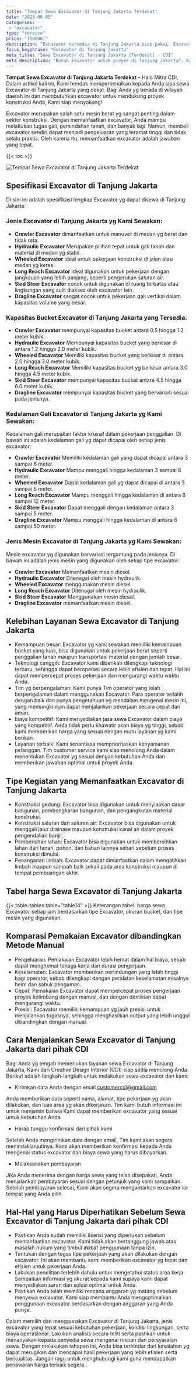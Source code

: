 ```yaml
---
title: "Tempat Sewa Excavator di Tanjung Jakarta Terdekat"
date: "2023-06-05"
categories:
 - "excavator"
type: "service"
price: "[50000]"
description: "Excavator tersedia di Tanjung Jakarta siap pakai. Excavator menjadi pilihan utama kontraktor untuk mendukung kelancaran pekerjaan. Hubungi kami segera."
focus_keyphrase: "Excavator di Tanjung Jakarta"
meta_title: "Sewa Excavator di Tanjung Jakarta [Terdekat] - CDI"
meta_description: "Butuh Excavator untuk proyek di Tanjung Jakarta?. Kami menyediakan Excavator berkualitas untuk menyelesaikan pekerjaan. Promo menarik tersedia."
---
```


**Tempat Sewa Excavator di Tanjung Jakarta Terdekat** – Halo Mitra CDI, Dalam artikel kali ini, Kami hendak memperkenalkan kepada Anda jasa sewa Excavator di Tanjung Jakarta yang dekat. Bagi Anda yg berada di wilayah daerah ini dan membutuhkan excavator untuk mendukung proyek konstruksi Anda, Kami siap menyokong!

Excavator merupakan salah satu mesin berat yg sangat penting dalam sektor konstruksi. Dengan memanfaatkan excavator, Anda mampu melakukan tugas gali, pemindahan tanah, dan banyak lagi. Namun, membeli excavator sendiri dapat menjadi pengeluaran yang teramat tinggi dan tidak selalu praktis. Oleh karena itu, memanfaatkan excavator adalah jawaban yang tepat.

{{< toc >}}

![Tempat Sewa Excavator di Tanjung Jakarta Terdekat](/images/excavator/excavator-18.jpg)

## Spesifikasi Excavator di Tanjung Jakarta

Di sini ini adalah spesifikasi lengkap Excavator yg dapat disewa di Tanjung Jakarta:

### Jenis Excavator di Tanjung Jakarta yg Kami Sewakan:

*   **Crawler Excavator** dimanfaatkan untuk manuver di medan yg berat dan tidak rata.
*   **Hydraulic Excavator** Merupakan pilihan tepat untuk gali tanah dan material di medan yg stabil.
*   **Wheeled Excavator** ideal untuk pekerjaan konstruksi di jalan atau medan yg keras.
*   **Long Reach Excavator** ideal digunakan untuk pekerjaan dengan jangkauan yang lebih panjang, seperti pengerukan saluran air.
*   **Skid Steer Excavator** cocok untuk digunakan di ruang terbatas atau lingkungan yang sulit diakses oleh excavator lain.
*   **Dragline Excavator** sangat cocok untuk pekerjaan gali vertikal dalam kapasitas volume yang besar.

### Kapasitas Bucket Excavator di Tanjung Jakarta yang Tersedia:

*   **Crawler Excavator** mempunyai kapasitas bucket antara 0.5 hingga 1.2 meter kubik.
*   **Hydraulic Excavator** Mempunyai kapasitas bucket yang berkisar di antara 1.2 hingga 2.0 meter kubik.
*   **Wheeled Excavator** Memiliki kapasitas bucket yang berkisar di antara 2.0 hingga 3.0 meter kubik.
*   **Long Reach Excavator** Memiliki kapasitas bucket yg berkisar antara 3.0 hingga 4.5 meter kubik.
*   **Skid Steer Excavator** mempunyai kapasitas bucket antara 4.5 hingga 6.0 meter kubik.
*   **Dragline Excavator** mempunyai kapasitas bucket yang bervariasi sesuai pada jenisnya.

### Kedalaman Gali Excavator di Tanjung Jakarta yg Kami Sewakan:

Kedalaman gali merupakan faktor krusial dalam pekerjaan penggalian. Di bawah ini adalah kedalaman gali yg dapat dicapai oleh setiap jenis excavator:

*   **Crawler Excavator** Memiliki kedalaman gali yang dapat dicapai antara 3 sampai 6 meter.
*   **Hydraulic Excavator** Mampu menggali hingga kedalaman 3 sampai 6 meter.
*   **Wheeled Excavator** Dapat kedalaman gali yg dapat dicapai di antara 3 sampai 6 meter.
*   **Long Reach Excavator** Mampu menggali hingga kedalaman di antara 6 sampai 12 meter.
*   **Skid Steer Excavator** Dapat menggali dengan kedalaman antara 3 sampai 5 meter.
*   **Dragline Excavator** Mampu menggali hingga kedalaman di antara 6 sampai 50 meter.

### Jenis Mesin Excavator di Tanjung Jakarta yg Kami Sewakan:

Mesin excavator yg digunakan bervariasi tergantung pada jenisnya. Di bawah ini adalah jenis mesin yang digunakan oleh setiap tipe excavator:

*   **Crawler Excavator** Memanfaatkan mesin diesel.
*   **Hydraulic Excavator** Ditenagai oleh mesin hydraulik.
*   **Wheeled Excavator** menggunakan mesin diesel.
*   **Long Reach Excavator** Ditenagai oleh mesin hydraulik.
*   **Skid Steer Excavator** Menggunakan mesin diesel.
*   **Dragline Excavator** memanfaatkan mesin diesel.

## Kelebihan Layanan Sewa Excavator di Tanjung Jakarta

*   Kemampuan besar: Excavator yg kami sewakan memiliki kemampuan bucket yang luas, bisa digunakan untuk pekerjaan berat seperti penggalian tanah maupun transportasi material dengan jumlah besar.
*   Teknologi canggih: Excavator kami diberikan dilengkapi teknologi terbaru, sehingga dapat beroperasi secara lebih efisien dan tepat. Hal ini dapat mempercepat proses pekerjaan dan mengurangi waktu waktu Anda.
*   Tim yg berpengalaman: Kami punya Tim operator yang telah berpengalaman dalam menggunakan Excavator. Para operator terlatih dengan baik dan punya pengetahuan yg mendalam mengenai mesin ini, yang memungkinkan dapat menjalankan pekerjaan secara cepat dan aman.
*   biaya kompetitif: Kami menyediakan jasa sewa Excavator dalam biaya yang kompetitif. Anda tidak perlu khawatir akan biaya yg tinggi, sebab kami memberikan harga yang sesuai dengan mutu layanan yg kami berikan.
*   Layanan terbaik: Kami senantiasa memprioritaskan kenyamanan pelanggan. Tim customer service kami siap menolong Anda dalam menentukan Excavator yg sesuai dengan kebutuhan Anda dan memberikan jawaban optimal untuk proyek Anda.

## Tipe Kegiatan yang Memanfaatkan Excavator di Tanjung Jakarta

*   Konstruksi gedung: Excavator bisa digunakan untuk menyiapkan dasar bangunan, pembongkaran bangunan, dan pengangkutan material konstruksi.
*   Konstruksi saluran dan saluran air: Excavator bisa digunakan untuk menggali jalur drainase maupun konstruksi kanal air dalam proyek pengendalian banjir.
*   Pembersihan lahan: Excavator bisa digunakan untuk membersihkan lahan dari tanah, pohon, dan bahan lainnya sehari sebelum proses konstruksi dimulai.
*   Penanganan limbah: Excavator dapat dimanfaatkan dalam mengalihkan limbah maupun sampah baik sekali pada area konstruksi maupun di tempat pembuangan akhir.

## Tabel harga Sewa Excavator di Tanjung Jakarta

{{< table-tables table="table14" >}} Keterangan tabel: harga sewa Excavator setiap jam berdasarkan tipe Excavator, ukuran bucket, dan tipe mesin yang digunakan. 

## Komparasi Pemakaian Excavator dibandingkan Metode Manual

*   Pengeluaran: Pemakaian Excavator lebih hemat dalam hal biaya, sebab dapat menghemat tenaga kerja dan durasi pengerjaan.
*   Keselamatan: Excavator memberikan perlindungan yang lebih tinggi bagi operator, sebab dilengkapi dengan peralatan keselamatan misalnya helm dan sabuk pengaman.
*   Cepat: Pemakaian Excavator dapat mempercepat proses pengerjaan proyek ketimbang dengan manual, dan dengan demikian dapat mengurangi waktu.
*   Presisi: Excavator memiliki kemampuan yg jauh presisi untuk menjalankan tugasnya, sehingga menghasilkan output yang lebih unggul dibandingkan dengan manual.

## Cara Menjalankan Sewa Excavator di Tanjung Jakarta dari pihak CDI

Bagi Anda yg tengah memerlukan layanan sewa Excavator di Tanjung Jakarta, Kami dari Creative Design Interior (CDI) siap sedia menolong Anda. Berikut adalah langkah-langkah untuk melakukan sewa excavator dari kami:

*   Kirimkan data Anda dengan email customercdi@gmail.com

Anda memberikan data seperti nama, alamat, tipe pekerjaan yg akan dilakukan, dan luas area yg akan dikerjakan. Tim kami butuh informasi ini untuk menjamin bahwa Kami dapat memberikan excavator yang sesuai untuk kebutuhan Anda.
*   Harap tunggu konfirmasi dari pihak kami

Setelah Anda mengirimkan data dengan email, Tim kami akan segera menindaklanjutinya. Kami akan memberikan konfirmasi kepada Anda mengenai status excavator dan biaya sewa yang harus dibayarkan.
*   Melaksanakan pembayaran

Jika Anda menerima dengan harga sewa yang telah disepakati, Anda menjalankan pembayaran sesuai dengan petunjuk yang kami sampaikan. Setelah pembayaran selesai, Kami akan segera mengantarkan excavator ke tempat yang Anda pilih.

## Hal-Hal yang Harus Diperhatikan Sebelum Sewa Excavator di Tanjung Jakarta dari pihak CDI

*   Pastikan Anda sudah memiliki lisensi yang diperlukan sebelum memanfaatkan excavator. Kami tidak akan bertanggung jawab atas masalah hukum yang timbul akibat penggunaan tanpa izin.
*   Tentukan dengan tegas tipe pekerjaan yang akan dilakukan dengan excavator. Ini akan membantu kami memberikan excavator yg tepat dan efisien untuk pekerjaan Anda.
*   Lakukan penelitian terlebih dahulu untuk mengetahui status area kerja. Sampaikan informasi yg akurat kepada kami supaya kami dapat menyediakan saran dan solusi optimal untuk Anda.
*   Pastikan Anda telah memiliki rencana anggaran yg matang sebelum menyewa excavator. Kami siap membantu Anda mengoptimalkan penggunaan excavator berdasarkan dengan anggaran yang Anda punya.

Dalam memilih dan menggunakan Excavator di Tanjung Jakarta, jenis excavator yang tepat sesuai kebutuhan pekerjaan, kondisi lingkungan, serta biaya operasional. Lakukan analisis secara teliti serta pastikan untuk menanyakan kepada penyedia sewa mengenai rincian dan persyaratan sewa. Dengan melakukan tahapan ini, Anda bisa terhindar dari kesalahan yg dapat merugikan dan mencapai hasil pekerjaan yang lebih efisien serta berkualitas. Jangan ragu untuk menghubungi kami guna mendapatkan penawaran harga terbaik segera..